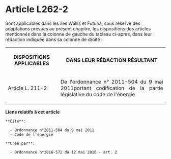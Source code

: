 # Article L262-2

Sont applicables dans les îles Wallis et Futuna, sous réserve des adaptations  prévues au présent chapitre, les dispositions
des articles mentionnés  dans la colonne de gauche du tableau ci-après, dans leur rédaction  indiquée dans sa colonne de
droite :

<table>
    <tbody>
      <tr>
        <th>

DISPOSITIONS APPLICABLES 

</th>
        <th>

DANS LEUR RÉDACTION RÉSULTANT 

</th>
      </tr>
      <tr>
        <td align="justify" valign="middle">

Article L. 211-2 

</td>
        <td align="justify" valign="middle">

De l'ordonnance n° 2011-504 du 9 mai 2011portant codification de la partie législative du code de l'énergie
</td>
      </tr>
    </tbody>
  </table>

**Liens relatifs à cet article**

	**Cite**:

	  - Ordonnance n°2011-504 du 9 mai 2011
	  - Code de l'énergie

	**Créé par**:

	  - Ordonnance n°2016-572 du 12 mai 2016 - art. 2
